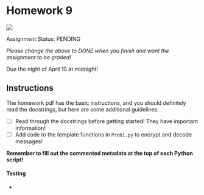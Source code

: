 # Homework 9
![](https://github.com/<user_info>/workflows/Autotesting/badge.svg)

Assignment Status: PENDING

_Please change the above to DONE when you finish and want the assignment to be graded!_

Due the night of April 10 at midnight!


## Instructions
The homework pdf has the basic instructions, and you should definitely read the docstrings, but here are some additional guidelines:
 - [ ] Read through the docstrings before getting started! They have important information!
 - [ ] Add code to the template functions in `Prob1.py` to encrypt and decode messages!

__Remember to fill out the commented metadata at the top of each Python script!__

#### Testing
 - 
